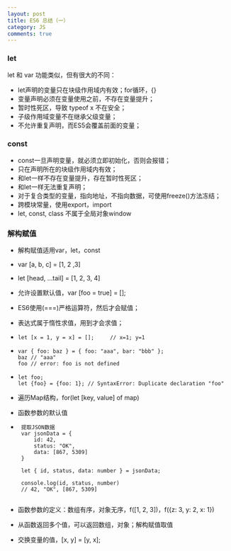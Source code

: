 ```yaml
---
layout: post
title: ES6 总结（一）
category: JS
comments: true
---
```


### let

let 和 var 功能类似，但有很大的不同：

- let声明的变量只在块级作用域内有效；for循环，{}
- 变量声明必须在变量使用之前，不存在变量提升；
- 暂时性死区，导致 typeof x 不在安全；
- 子级作用域变量不在继承父级变量；
- 不允许重复声明，而ES5会覆盖前面的变量；

### const
- const一旦声明变量，就必须立即初始化，否则会报错；
- 只在声明所在的块级作用域内有效；
- 和let一样不存在变量提升，存在暂时性死区；
- 和let一样无法重复声明；
- 对于复合类型的变量，指向地址，不指向数据，可使用freeze()方法冻结；
- 跨模块常量，使用export，import
- let, const, class 不属于全局对象window


### 解构赋值
- 解构赋值适用var，let，const
- var [a, b, c] = [1, 2 ,3]
- let [head, ...tail] = [1, 2, 3, 4]
- 允许设置默认值，var [foo = true] = [];
- ES6使用(===)严格运算符，然后才会赋值；
- 表达式属于惰性求值，用到才会求值；
- ```let [x = 1, y = x] = [];     // x=1; y=1```

- 	```
	var { foo: baz } = { foo: "aaa", bar: "bbb" };
	baz // "aaa"
	foo // error: foo is not defined
	
	``` 
- 	```
	let foo;
	let {foo} = {foo: 1}; // SyntaxError: Duplicate declaration "foo"
	
	``` 
- 遍历Map结构，for(let [key, value] of map)
- 函数参数的默认值

-  ```  
	提取JSON数据  
	var jsonData = {
  		id: 42,
  		status: "OK",
  		data: [867, 5309]
	}

	let { id, status, data: number } = jsonData;

	console.log(id, status, number)  
	// 42, "OK", [867, 5309]
	
	``` 
- 函数参数的定义：数组有序，对象无序，f([1, 2, 3])，f({z: 3, y: 2, x: 1})
- 从函数返回多个值，可以返回数组，对象；解构赋值取值
- 交换变量的值，[x, y] = [y, x];